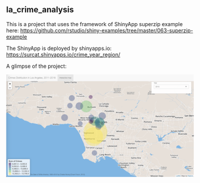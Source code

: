 ## la_crime_analysis
This is a project that uses the framework of ShinyApp superzip example here: https://github.com/rstudio/shiny-examples/tree/master/063-superzip-example

The ShinyApp is deployed by shinyapps.io: https://surcat.shinyapps.io/crime_year_region/


A glimpse of the project:

![project_image](screenshot.png)
